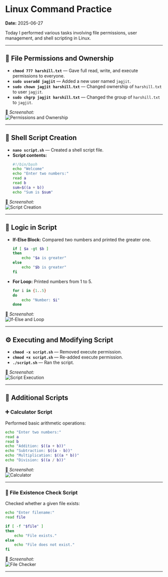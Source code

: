 # Linux Command Practice  
**Date:** 2025-06-27

Today I performed various tasks involving file permissions, user management, and shell scripting in Linux.

---

## 🔐 File Permissions and Ownership
- **`chmod 777 harshill.txt`** — Gave full read, write, and execute permissions to everyone.
- **`sudo useradd jagjit`** — Added a new user named `jagjit`.
- **`sudo chown jagjit harshill.txt`** — Changed ownership of `harshill.txt` to user `jagjit`.
- **`sudo chgrp jagjit harshill.txt`** — Changed the group of `harshill.txt` to `jagjit`.

📸 *Screenshot:*  
![Permissions and Ownership](images/) 

---

## 📝 Shell Script Creation
- **`nano script.sh`** — Created a shell script file.
- **Script contents:**
  ```bash
  #!/bin/bash
  echo "Welcome"
  echo "Enter two numbers:"
  read a
  read b
  sum=$((a + b))
  echo "Sum is $sum"
  ```

📸 *Screenshot:*  
![Script Creation](images/script_creation.png)

---

## 🧠 Logic in Script
- **If-Else Block:** Compared two numbers and printed the greater one.
  ```bash
  if [ $a -gt $b ]
  then
      echo "$a is greater"
  else
      echo "$b is greater"
  fi
  ```

- **For Loop:** Printed numbers from 1 to 5.
  ```bash
  for i in {1..5}
  do
      echo "Number: $i"
  done
  ```

📸 *Screenshot:*  
![If-Else and Loop](images/logic_blocks.png)

---

## ⚙️ Executing and Modifying Script
- **`chmod -x script.sh`** — Removed execute permission.
- **`chmod +x script.sh`** — Re-added execute permission.
- **`./script.sh`** — Ran the script.

📸 *Screenshot:*  
![Script Execution](images/script_execution.png)

---

## 🧮 Additional Scripts

### ➕ Calculator Script
Performed basic arithmetic operations:
```bash
echo "Enter two numbers:"
read a
read b
echo "Addition: $((a + b))"
echo "Subtraction: $((a - b))"
echo "Multiplication: $((a * b))"
echo "Division: $((a / b))"
```

📸 *Screenshot:*  
![Calculator](images/calculator_script.png)

---

### 📂 File Existence Check Script
Checked whether a given file exists:
```bash
echo "Enter filename:"
read file

if [ -f "$file" ]
then
    echo "File exists."
else
    echo "File does not exist."
fi
```

📸 *Screenshot:*  
![File Checker](images/file_check_script.png)

---
